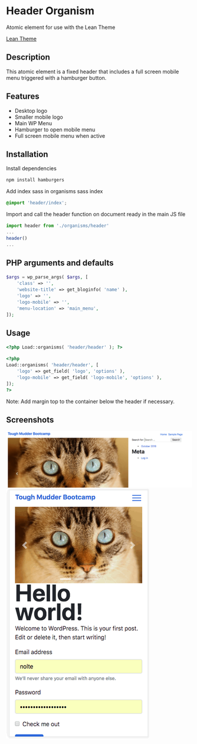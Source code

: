 # Header Organism

Atomic element for use with the Lean Theme

[Lean Theme](https://github.com/wearenolte/lean-theme)

## Description
This atomic element is a fixed header that includes a full screen mobile menu triggered with a hamburger button.

## Features
- Desktop logo
- Smaller mobile logo
- Main WP Menu
- Hamburger to open mobile menu
- Full screen mobile menu when active

## Installation
Install dependencies
```bash
npm install hamburgers
```

Add index sass in organisms sass index
```css
@import 'header/index';
```
Import and call the header function on document ready in the main JS file
```js
import header from './organisms/header'
...
header()
...
```

## PHP arguments and defaults

```php
$args = wp_parse_args( $args, [
	'class' => '',
	'website-title' => get_bloginfo( 'name' ),
	'logo' => '',
	'logo-mobile' => '',
	'menu-location' => 'main_menu',
]);
```

## Usage
```php
<?php Load::organisms( 'header/header' ); ?>
```
```php
<?php
Load::organisms( 'header/header', [
	'logo' => get_field( 'logo', 'options' ),
	'logo-mobile' => get_field( 'logo-mobile', 'options' ),
]);
?>
```

Note: Add margin top to the container below the header if necessary.

## Screenshots
![Desktop screenshot](screenshot-desktop.png)
![Mobile screenshot](screenshot-mobile.gif)
